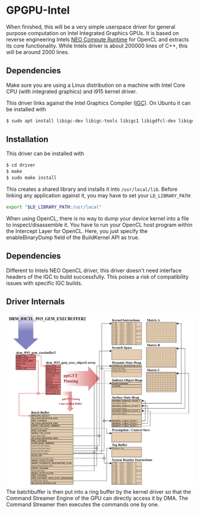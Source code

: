 # GPGPU-Intel
When finished, this will be a very simple userspace driver for general purpose computation on Intel Integrated Graphics GPUs. It is based on reverse engineering Intels [NEO Compute Runtime](https://github.com/intel/compute-runtime) for OpenCL and extracts its core functionality. While Intels driver is about 200000 lines of C++, this will be around 2000 lines.

## Dependencies
Make sure you are using a Linux distribution on a machine with Intel Core CPU (with integrated graphics) and i915 kernel driver. 

This driver links against the Intel Graphics Compiler ([IGC](https://github.com/intel/intel-graphics-compiler)). On Ubuntu it can be installed with
```sh
$ sudo apt install libigc-dev libigc-tools libigc1 libigdfcl-dev libigdfcl1
```

## Installation
This driver can be installed with
```sh
$ cd driver
$ make
$ sudo make install
```
This creates a shared library and installs it into `/usr/local/lib`. Before linking any application against it, you may have to set your `LD_LIBRARY_PATH`:
```sh
export "$LD_LIBRARY_PATH:/usr/local"
```



When using OpenCL, there is no way to dump your device kernel into a file to inspect/disassemble it. You have to run your OpenCL host program within the Intercept Layer for OpenCL. Here, you just specify the enableBinaryDump field of the BuildKernel API as true.

## Dependencies
Different to Intels NEO OpenCL driver, this driver doesn't need interface headers of the IGC to build successfully. This poises a risk of compatibility issues with specific IGC builds. 

## Driver Internals
![](images/GPU_Driver_Flowchart.png?raw=true)
The batchbuffer is then put into a ring buffer by the kernel driver so that the Command Streamer Engine of the GPU can directly access it by DMA. The Command Streamer then executes the commands one by one.
